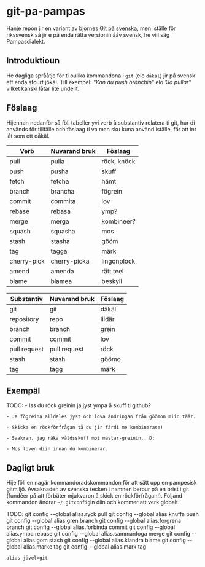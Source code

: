 # git-pa-pampas

Hanje repon jir en variant av [bjorne](https://github.com/bjorne)s [Git på svenska](https://github.com/bjorne/git-pa-svenska/), men iställe för rikssvensk så jir e på enda rätta versionin ååv svensk, he vill säg Pampasdialekt.

## Introduktioun

He dagliga språåtje för ti oulika kommandona i `git` (elo `dåkäl`) jir på svensk ett enda stourt jökäl. Till exempel: _"Kan du push bränchin"_ elo _"Ja pullar"_ vilket kanski låtär lite undelit.

## Föslaag

Hijennan nedanför så föli tabeller yvi verb å substantiv relatera ti git, hur di används för tillfälle och föslaag ti va man sku kuna använd iställe, för att int låt som ett dåkäl.

| Verb        | Nuvarand bruk | Föslaag       |
|-------------|----------------|---------------|
| pull        | pulla          | röck, knöck         |
| push        | pusha          | skuff        |
| fetch       | fetcha         | hämt         |
| branch      | brancha        | fögrein      |
| commit      | commita        | lov    |
| rebase      | rebasa         | ymp?          |
| merge       | merga          | kombineer?   |
| squash      | squasha        | mos     |
| stash       | stasha         | gööm         |
| tag         | tagga          | märk         |
| cherry-pick | cherry-picka   | lingonplock |
| amend       | amenda         | rätt teel    |
| blame       | blamea         | beskyll     |

| Substantiv   | Nuvarand bruk | Föslaag     |
|--------------|----------------|-------------|
| git          | git            | dåkäl       |
| repository   | repo           | liidär   |
| branch       | branch         | grein        |
| commit       | commit         | lov |
| pull request | pull request   | röck |
| stash        | stash          | göömo       |
| tag          | tagg           | märk       |

## Exempäl

TODO:
    - Iss du röck greinin ja jyst ympa å skuff ti github?

    - Ja fögreina alldeles jyst och lova ändringan från göömon miin täär.

    - Skicka en röckförfrågan tå du jir färdi me kombinerase!
    
    - Saakran, jag råka våldsskuff mot mästar-greinin.. D:

    - Mos loven diin innan du kombinerar.

## Dagligt bruk

Hije föli en nagär kommandoradskommandon för att sätt upp en pampesisk
gitmiljö. Avsaknaden av svenska tecken i namnen berour på en brist i git
(fundéer på att förbäter mjukvaron å skick en röckförfrågan!). Följand
kommandon ändrar `~/.gitconfig`in diin och kommer att verk globalt.

TODO:
    git config --global alias.ryck pull
    git config --global alias.knuffa push
    git config --global alias.gren branch
    git config --global alias.forgrena branch
    git config --global alias.forbinda commit
    git config --global alias.ympa rebase
    git config --global alias.sammanfoga merge
    git config --global alias.gom stash
    git config --global alias.klandra blame
    git config --global alias.marke tag
    git config --global alias.mark tag

    alias jävel=git
